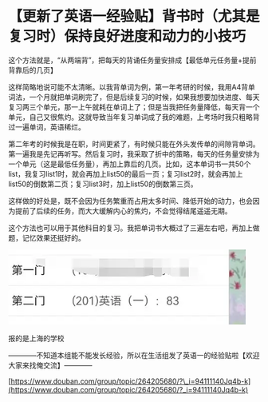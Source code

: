 

# 【更新了英语一经验贴】背书时（尤其是复习时）保持良好进度和动力的小技巧

这个方法就是，“从两端背”，把每天的背诵任务量安排成【最低单元任务量+提前背靠后的几页】

这样简略地说可能不太清晰。以我背单词为例，第一年考研的时候，我用A4背单词法，一个月就把单词刷完了，但是后续复习的时候，如果我想要加快进度、每天复习两三个单元，那一上午就耗在单词上了；但是当我把任务量降低，每天背一个单元，自己又很焦灼。这就导致当年复习单词成了我的难题，上考场时我只粗略背过一遍单词，英语稀烂。

第二年考的时候我是在职，时间更紧了，有时候只能在外头发传单的间隙背单词。第一遍我是先记再听写。然后复习时，我采取了折中的策略，每天的任务量安排为一个单元（这是最低任务量），再加上靠后的几页。比如，这本单词书一共50个list，我复习list1时，就会再加上list50的最后一页；复习list2时，就会再加上list50的倒数第二页；复习list3时，加上list50的倒数第三页。

这样做的好处是，既不会因为任务繁重而占用太多时间、降低开始的动力，也会因为提前了后续的任务，而大大缓解内心的焦灼，不会觉得结尾遥遥无期。

这个方法也可以用于其他科目的复习。我把单词书大概过了三遍左右吧，再加上做题，记忆效果还挺好的。

![](aPhotos/1649837442-40848ad9f551d472f6b15f62020949f6.webp)

报的是上海的学校

————不知道本组能不能发长经验，所以在生活组发了英语一的经验贴啦【欢迎大家来找俺交流】————

[https://www.douban.com/group/topic/264205680/?\_i=94111140Jq4b-k](https://www.douban.com/group/topic/264205680/?_i=94111140Jq4b-k)
